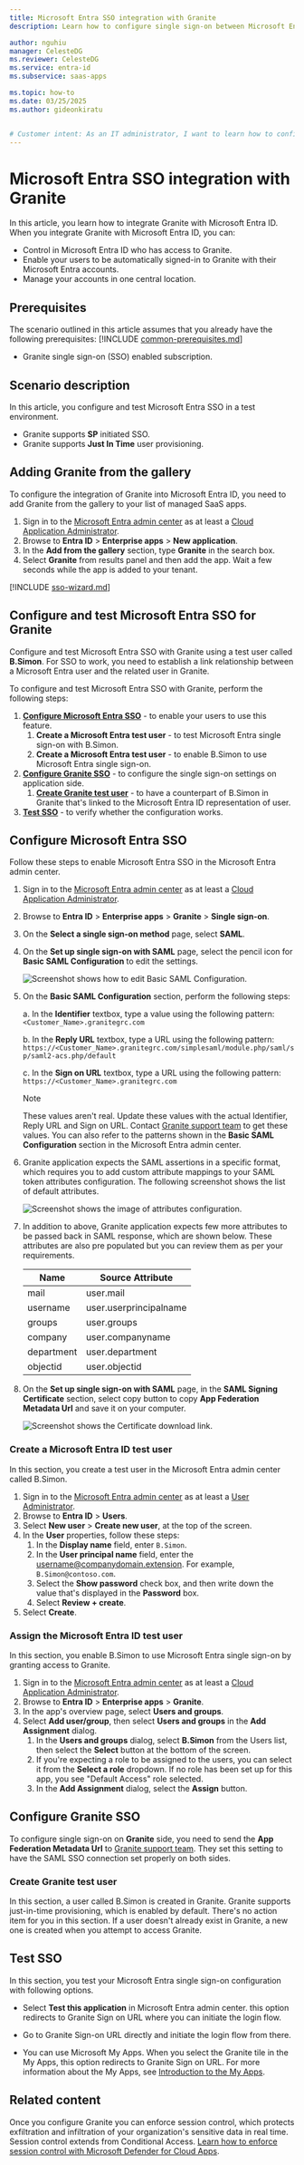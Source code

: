 ```yaml
---
title: Microsoft Entra SSO integration with Granite
description: Learn how to configure single sign-on between Microsoft Entra ID and Granite.

author: nguhiu
manager: CelesteDG
ms.reviewer: CelesteDG
ms.service: entra-id
ms.subservice: saas-apps

ms.topic: how-to
ms.date: 03/25/2025
ms.author: gideonkiratu


# Customer intent: As an IT administrator, I want to learn how to configure single sign-on between Microsoft Entra ID and Granite so that I can control who has access to Granite, enable automatic sign-in with Microsoft Entra accounts, and manage my accounts in one central location.
---
```


# Microsoft Entra SSO integration with Granite

In this article,  you learn how to integrate Granite with Microsoft Entra ID. When you integrate Granite with Microsoft Entra ID, you can:

* Control in Microsoft Entra ID who has access to Granite.
* Enable your users to be automatically signed-in to Granite with their Microsoft Entra accounts.
* Manage your accounts in one central location.

## Prerequisites

The scenario outlined in this article assumes that you already have the following prerequisites:
[!INCLUDE [common-prerequisites.md](~/identity/saas-apps/includes/common-prerequisites.md)]
* Granite single sign-on (SSO) enabled subscription.

## Scenario description

In this article,  you configure and test Microsoft Entra SSO in a test environment.

* Granite supports **SP** initiated SSO.
* Granite supports **Just In Time** user provisioning.

## Adding Granite from the gallery

To configure the integration of Granite into Microsoft Entra ID, you need to add Granite from the gallery to your list of managed SaaS apps.

1. Sign in to the [Microsoft Entra admin center](https://entra.microsoft.com) as at least a [Cloud Application Administrator](~/identity/role-based-access-control/permissions-reference.md#cloud-application-administrator).
1. Browse to **Entra ID** > **Enterprise apps** > **New application**.
1. In the **Add from the gallery** section, type **Granite** in the search box.
1. Select **Granite** from results panel and then add the app. Wait a few seconds while the app is added to your tenant.

[!INCLUDE [sso-wizard.md](~/identity/saas-apps/includes/sso-wizard.md)]

## Configure and test Microsoft Entra SSO for Granite

Configure and test Microsoft Entra SSO with Granite using a test user called **B.Simon**. For SSO to work, you need to establish a link relationship between a Microsoft Entra user and the related user in Granite.

To configure and test Microsoft Entra SSO with Granite, perform the following steps:

1. **[Configure Microsoft Entra SSO](#configure-microsoft-entra-sso)** - to enable your users to use this feature.
    1. **Create a Microsoft Entra test user** - to test Microsoft Entra single sign-on with B.Simon.
    1. **Create a Microsoft Entra test user** - to enable B.Simon to use Microsoft Entra single sign-on.
1. **[Configure Granite SSO](#configure-granite-sso)** - to configure the single sign-on settings on application side.
    1. **[Create Granite test user](#create-granite-test-user)** - to have a counterpart of B.Simon in Granite that's linked to the Microsoft Entra ID representation of user.
1. **[Test SSO](#test-sso)** - to verify whether the configuration works.

## Configure Microsoft Entra SSO

Follow these steps to enable Microsoft Entra SSO in the Microsoft Entra admin center.

1. Sign in to the [Microsoft Entra admin center](https://entra.microsoft.com) as at least a [Cloud Application Administrator](~/identity/role-based-access-control/permissions-reference.md#cloud-application-administrator).
1. Browse to **Entra ID** > **Enterprise apps** > **Granite** > **Single sign-on**.
1. On the **Select a single sign-on method** page, select **SAML**.
1. On the **Set up single sign-on with SAML** page, select the pencil icon for **Basic SAML Configuration** to edit the settings.

   ![Screenshot shows how to edit Basic SAML Configuration.](common/edit-urls.png "Basic Configuration")

1. On the **Basic SAML Configuration** section, perform the following steps:

   a. In the **Identifier** textbox, type a value using the following pattern:
   `<Customer_Name>.granitegrc.com`

   b. In the **Reply URL** textbox, type a URL using the following pattern:
   `https://<Customer_Name>.granitegrc.com/simplesaml/module.php/saml/sp/saml2-acs.php/default`

   c. In the **Sign on URL** textbox, type a URL using the following pattern:
	`https://<Customer_Name>.granitegrc.com`

	> [!NOTE]
   > These values aren't real. Update these values with the actual Identifier, Reply URL and Sign on URL. Contact [Granite support team](mailto:support@granitegrc.com) to get these values. You can also refer to the patterns shown in the **Basic SAML Configuration** section in the Microsoft Entra admin center.

1. Granite application expects the SAML assertions in a specific format, which requires you to add custom attribute mappings to your SAML token attributes configuration. The following screenshot shows the list of default attributes.

	![Screenshot shows the image of attributes configuration.](common/default-attributes.png "Image")

1. In addition to above, Granite application expects few more attributes to be passed back in SAML response, which are shown below. These attributes are also pre populated but you can review them as per your requirements.
	
	| Name |  Source Attribute|
	| ---------------|  --------- |
	| mail | user.mail |
	| username | user.userprincipalname |
	| groups | user.groups |
   | company | user.companyname |
   | department | user.department |
   | objectid | user.objectid |

1. On the **Set up single sign-on with SAML** page, in the **SAML Signing Certificate** section, select copy button to copy **App Federation Metadata Url** and save it on your computer.

	![Screenshot shows the Certificate download link.](common/copy-metadataurl.png "Certificate")

### Create a Microsoft Entra ID test user

In this section, you create a test user in the Microsoft Entra admin center called B.Simon.

1. Sign in to the [Microsoft Entra admin center](https://entra.microsoft.com) as at least a [User Administrator](~/identity/role-based-access-control/permissions-reference.md#user-administrator).
1. Browse to **Entra ID** > **Users**.
1. Select **New user** > **Create new user**, at the top of the screen.
1. In the **User** properties, follow these steps:
   1. In the **Display name** field, enter `B.Simon`.  
   1. In the **User principal name** field, enter the username@companydomain.extension. For example, `B.Simon@contoso.com`.
   1. Select the **Show password** check box, and then write down the value that's displayed in the **Password** box.
   1. Select **Review + create**.
1. Select **Create**.

### Assign the Microsoft Entra ID test user

In this section, you enable B.Simon to use Microsoft Entra single sign-on by granting access to Granite.

1. Sign in to the [Microsoft Entra admin center](https://entra.microsoft.com) as at least a [Cloud Application Administrator](~/identity/role-based-access-control/permissions-reference.md#cloud-application-administrator).
1. Browse to **Entra ID** > **Enterprise apps** > **Granite**.
1. In the app's overview page, select **Users and groups**.
1. Select **Add user/group**, then select **Users and groups** in the **Add Assignment** dialog.
   1. In the **Users and groups** dialog, select **B.Simon** from the Users list, then select the **Select** button at the bottom of the screen.
   1. If you're expecting a role to be assigned to the users, you can select it from the **Select a role** dropdown. If no role has been set up for this app, you see "Default Access" role selected.
   1. In the **Add Assignment** dialog, select the **Assign** button.

## Configure Granite SSO

To configure single sign-on on **Granite** side, you need to send the **App Federation Metadata Url** to [Granite support team](mailto:support@granitegrc.com). They set this setting to have the SAML SSO connection set properly on both sides.

### Create Granite test user

In this section, a user called B.Simon is created in Granite. Granite supports just-in-time provisioning, which is enabled by default. There's no action item for you in this section. If a user doesn't already exist in Granite, a new one is created when you attempt to access Granite.

## Test SSO 

In this section, you test your Microsoft Entra single sign-on configuration with following options.
 
* Select **Test this application** in Microsoft Entra admin center. this option redirects to Granite Sign on URL where you can initiate the login flow.
 
* Go to Granite Sign-on URL directly and initiate the login flow from there.
 
* You can use Microsoft My Apps. When you select the Granite tile in the My Apps, this option redirects to Granite Sign on URL. For more information about the My Apps, see [Introduction to the My Apps](https://support.microsoft.com/account-billing/sign-in-and-start-apps-from-the-my-apps-portal-2f3b1bae-0e5a-4a86-a33e-876fbd2a4510).

## Related content

Once you configure Granite you can enforce session control, which protects exfiltration and infiltration of your organization's sensitive data in real time. Session control extends from Conditional Access. [Learn how to enforce session control with Microsoft Defender for Cloud Apps](/cloud-app-security/proxy-deployment-any-app).